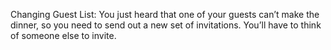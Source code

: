 Changing Guest List: You just heard that one of your guests can’t make the dinner, so you need to send out a new set of invitations. You’ll have to think of someone else to invite.